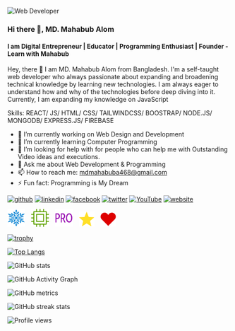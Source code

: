 ![Web Developer](https://scontent.fdac110-1.fna.fbcdn.net/v/t39.30808-6/329020063_1424660051692837_5588969094651784044_n.png?_nc_cat=111&cb=99be929b-3346023f&ccb=1-7&_nc_sid=e3f864&_nc_eui2=AeHw0dOHLG-vDTfV-Uo0YBxt-7Rxc6WEoVj7tHFzpYShWDNrsmmWGhV9P3BdCXGnsN6O-mSui6fhtlJNRXt7wJni&_nc_ohc=2oFtMy-va2oAX-TtwpY&_nc_ht=scontent.fdac110-1.fna&oh=00_AfA4fR_ZpA0ed3Akz1NdEUv6NweNwLSyyn7afREMd6OI7Q&oe=64745D17)
### Hi there 👋, MD. Mahabub Alom
#### I am Digital Entrepreneur | Educator | Programming Enthusiast | Founder - Learn with Mahabub

Hey, there 👋 I am MD. Mahabub Alom from Bangladesh. I'm a self-taught web developer who always passionate about expanding and broadening technical knowledge by learning new technologies. I am always eager to understand how and why of the technologies before deep diving into it. Currently, I am expanding my knowledge on JavaScript

Skills: REACT/ JS/ HTML/ CSS/ TAILWINDCSS/ BOOSTRAP/ NODE.JS/ MONGODB/ EXPRESS.JS/ FIREBASE

- 🔭 I’m currently working on Web Design and Development  
- 🌱 I’m currently learning Computer Programming  
- 🤔 I’m looking for help with for people who can help me with Outstanding Video ideas and executions.  
- 💬 Ask me about Web Development & Programming 
- 📫 How to reach me: mdmahabuba468@gmail.com 
- ⚡ Fun fact: Programming is My Dream 


[<img src='https://cdn.jsdelivr.net/npm/simple-icons@3.0.1/icons/github.svg' alt='github' height='40'>](https://github.com/https://github.com/freelancermahabubs)  [<img src='https://cdn.jsdelivr.net/npm/simple-icons@3.0.1/icons/linkedin.svg' alt='linkedin' height='40'>](https://www.linkedin.com/in/https://www.linkedin.com/in/freelancermahabubs/?originalSubdomain=bd/)  [<img src='https://cdn.jsdelivr.net/npm/simple-icons@3.0.1/icons/facebook.svg' alt='facebook' height='40'>](https://www.facebook.com/https://www.facebook.com/freelancermahabubs)  [<img src='https://cdn.jsdelivr.net/npm/simple-icons@3.0.1/icons/twitter.svg' alt='twitter' height='40'>](https://twitter.com/https://twitter.com/mahabubfans)  [<img src='https://cdn.jsdelivr.net/npm/simple-icons@3.0.1/icons/youtube.svg' alt='YouTube' height='40'>](https://www.youtube.com/channel/https://www.youtube.com/@FreelancerMahabub/videos)  [<img src='https://cdn.jsdelivr.net/npm/simple-icons@3.0.1/icons/icloud.svg' alt='website' height='40'>](https://delightful-cranachan-e429b7.netlify.app/#)  

<a href='https://archiveprogram.github.com/'><img src='https://raw.githubusercontent.com/acervenky/animated-github-badges/master/assets/acbadge.gif' width='40' height='40'></a> <a href='https://docs.github.com/en/developers'><img src='https://raw.githubusercontent.com/acervenky/animated-github-badges/master/assets/devbadge.gif' width='40' height='40'></a> <a href='https://github.com/pricing'><img src='https://raw.githubusercontent.com/acervenky/animated-github-badges/master/assets/pro.gif' width='40' height='40'></a> <a href='https://stars.github.com/'><img src='https://raw.githubusercontent.com/acervenky/animated-github-badges/master/assets/starbadge.gif' width='35' height='35'></a> <a href='https://docs.github.com/en/github/supporting-the-open-source-community-with-github-sponsors'><img src='https://raw.githubusercontent.com/acervenky/animated-github-badges/master/assets/sponsorbadge.gif' width='35' height='35'></a> 

[![trophy](https://github-profile-trophy.vercel.app/?username=https://github.com/freelancermahabubs)](https://github.com/ryo-ma/github-profile-trophy)

[![Top Langs](https://github-readme-stats.vercel.app/api/top-langs/?username=https://github.com/freelancermahabubs)](https://github.com/anuraghazra/github-readme-stats)

![GitHub stats](https://github-readme-stats.vercel.app/api?username=https://github.com/freelancermahabubs&show_icons=true)  

![GitHub Activity Graph](https://activity-graph.herokuapp.com/graph?username=https://github.com/freelancermahabubs)  

![GitHub metrics](https://metrics.lecoq.io/https://github.com/freelancermahabubs)  

![GitHub streak stats](https://streak-stats.demolab.com/?user=https://github.com/freelancermahabubs)  

![Profile views](https://gpvc.arturio.dev/https://github.com/freelancermahabubs)  



